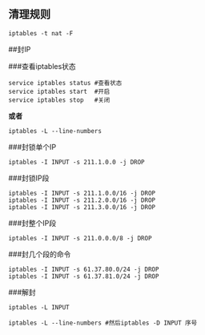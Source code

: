 
## 清理规则

```
iptables -t nat -F
```

##封IP

###查看iptables状态

```
service iptables status #查看状态
service iptables start  #开启
service iptables stop   #关闭
```

**或者**

```
iptables -L --line-numbers
```


###封锁单个IP

```
iptables -I INPUT -s 211.1.0.0 -j DROP
```

###封锁IP段

```
iptables -I INPUT -s 211.1.0.0/16 -j DROP
iptables -I INPUT -s 211.2.0.0/16 -j DROP
iptables -I INPUT -s 211.3.0.0/16 -j DROP
```

###封整个IP段

```
iptables -I INPUT -s 211.0.0.0/8 -j DROP
```

###封几个段的命令

```
iptables -I INPUT -s 61.37.80.0/24 -j DROP
iptables -I INPUT -s 61.37.81.0/24 -j DROP
```

###解封

```
iptables -L INPUT
```

```
iptables -L --line-numbers #然后iptables -D INPUT 序号
```
